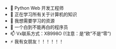 - 🔭 Python Web 开发工程师
- 🌱 正在学习所有关于计算机的知识
- 🤔 我想需要学习的资源
- 💬 一个白到不能再白的程序员
- 📫 Vx联系方式：XB998O (!注意：是“欧”不是“零”)
- ⚡ 我有女朋友！！！！！！
